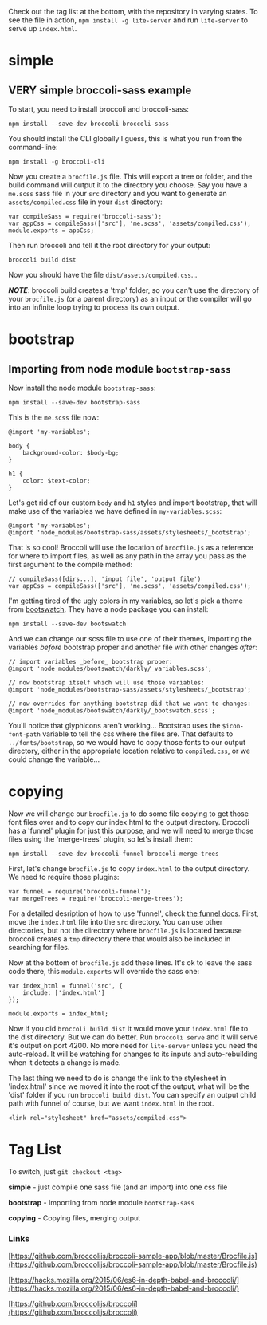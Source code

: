 Check out the tag list at the bottom, with the repository in
varying states.  To see the file in action, `npm install -g lite-server`
and run `lite-server` to serve up `index.html`.

# **simple** 

## VERY simple broccoli-sass example

To start, you need to install broccoli and broccoli-sass:

    npm install --save-dev broccoli broccoli-sass
    
You should install the CLI globally I guess, this is what you
run from the command-line:

    npm install -g broccoli-cli
    
Now you create a `brocfile.js` file.  This will export a tree
or folder, and the build command will output it to the directory
you choose.  Say you have a `me.scss` sass file in your `src`
directory and you want to generate an `assets/compiled.css`
file in your `dist` directory:

    var compileSass = require('broccoli-sass');
    var appCss = compileSass(['src'], 'me.scss', 'assets/compiled.css');
    module.exports = appCss;

Then run broccoli and tell it the root directory for your output:

    broccoli build dist
    
Now you should have the file `dist/assets/compiled.css`...

***NOTE***: broccoli build creates a 'tmp' folder, so you can't
use the directory of your `brocfile.js` (or a parent directory)
as an input or the compiler will go into an infinite loop trying
to process its own output.

# **bootstrap** 

## Importing from node module `bootstrap-sass`

Now install the node module `bootstrap-sass`:

    npm install --save-dev bootstrap-sass

This is the `me.scss` file now:

    @import 'my-variables';

    body {
        background-color: $body-bg;
    }

    h1 {
        color: $text-color;    
    }

Let's get rid of our custom `body` and `h1` styles and import bootstrap,
that will make use of the variables we have defined in `my-variables.scss`:

    @import 'my-variables';
    @import 'node_modules/bootstrap-sass/assets/stylesheets/_bootstrap';

That is so cool!  Broccoli will use the location of `brocfile.js` as a 
reference for where to import files, as well as any path in the array
you pass as the first argument to the compile method:

    // compileSass([dirs...], 'input file', 'output file')
    var appCss = compileSass(['src'], 'me.scss', 'assets/compiled.css');

I'm getting tired of the ugly colors in my variables, so let's pick a
theme from [bootswatch](https://bootswatch.com/).  They have a node
package you can install:

    npm install --save-dev bootswatch
    
And we can change our scss file to use one of their themes, importing 
the variables *before* bootstrap proper and another file with other
changes *after*:

    // import variables _before_ bootstrap proper:
    @import 'node_modules/bootswatch/darkly/_variables.scss';

    // now bootstrap itself which will use those variables:
    @import 'node_modules/bootstrap-sass/assets/stylesheets/_bootstrap';

    // now overrides for anything bootstrap did that we want to changes:
    @import 'node_modules/bootswatch/darkly/_bootswatch.scss';

You'll notice that glyphicons aren't working...  Bootstrap uses the
`$icon-font-path` variable to tell the css where the files are.  That
defaults to `../fonts/bootstrap`, so we would have to copy those
fonts to our output directory, either in the appropriate location 
relative to `compiled.css`, or we could change the variable...

# **copying**

Now we will change our `brocfile.js` to do some file copying to
get those font files over and to copy our index.html to the output
directory.  Broccoli has a 'funnel' plugin for just this purpose,
and we will need to merge those files using the 'merge-trees' plugin,
so let's install them:

    npm install --save-dev broccoli-funnel broccoli-merge-trees

First, let's change `brocfile.js` to copy `index.html` to the output
directory.  We need to require those plugins:

    var funnel = require('broccoli-funnel');
    var mergeTrees = require('broccoli-merge-trees');

For a detailed desription of how to use 'funnel', check 
[the funnel docs](https://github.com/broccolijs/broccoli-funnel).
First, move the `index.html` file into the `src` directory.  You
can use other directories, but not the directory where `brocfile.js`
is located because broccoli creates a `tmp` directory there
that would also be included in searching for files.

Now at the bottom of `brocfile.js` add these lines.  It's ok to
leave the sass code there, this `module.exports` will override
the sass one:

    var index_html = funnel('src', {
        include: ['index.html']
    });

    module.exports = index_html;

Now if you did `broccoli build dist` it would move your `index.html` 
file to the dist directory.  But we can do better.  Run `broccoli serve`
and it will serve it's output on port 4200.  No more need for `lite-server`
unless you need the auto-reload.  It will be watching for changes
to its inputs and auto-rebuilding when it detects a change is made.

The last thing we need to do is change the link to the stylesheet
in 'index.html' since we moved it into the root of the output, what
will be the 'dist' folder if you run `broccoli build dist`.  You can
specify an output child path with funnel of course, but we want
`index.html` in the root.

    <link rel="stylesheet" href="assets/compiled.css">

# Tag List

To switch, just `git checkout <tag>`

**simple** - just compile one sass file (and an import) into one css file

**bootstrap** - Importing from node module `bootstrap-sass`

**copying** - Copying files, merging output

### Links

[https://github.com/broccolijs/broccoli-sample-app/blob/master/Brocfile.js](https://github.com/broccolijs/broccoli-sample-app/blob/master/Brocfile.js)

[https://hacks.mozilla.org/2015/06/es6-in-depth-babel-and-broccoli/](https://hacks.mozilla.org/2015/06/es6-in-depth-babel-and-broccoli/)

[https://github.com/broccolijs/broccoli](https://github.com/broccolijs/broccoli)
